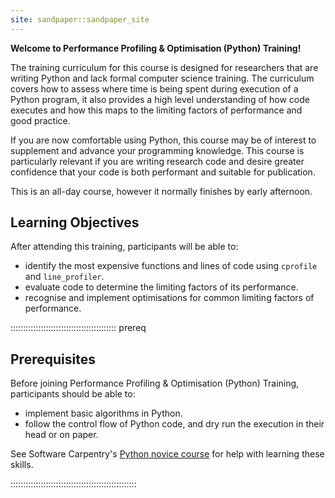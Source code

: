 ```yaml
---
site: sandpaper::sandpaper_site
---
```


<!--
![Welcome to Performance Profiling & Optimisation (Python) Training!
](episodes/fig/pando-python-hex-sticker.png){
alt='Performance Profiling & Optimisation (Python) Training'
style='padding: 2%'}
-->

**Welcome to Performance Profiling & Optimisation (Python) Training!**

The training curriculum for this course is designed for researchers that are writing Python and lack formal computer science training. The curriculum covers how to assess where time is being spent during execution of a Python program, it also provides a high level understanding of how code executes and how this maps to the limiting factors of performance and good practice.

If you are now comfortable using Python, this course may be of interest to supplement and advance your programming knowledge. This course is particularly relevant if you are writing research code and desire greater confidence that your code is both performant and suitable for publication.

This is an all-day course, however it normally finishes by early afternoon.

<!-- TODO: course duration? -->
<!-- TODO: confident code syllabus? -->


## Learning Objectives
<!-- Aim for 3-4 objectives for every 6 hours of training -->
<!-- SMART Objectives
    - Specific
    - Measurable
    - Attainable (within the span of the course)
    - Relevant
    - Time-bound (implicitly the length of the course)
-->
<!-- Evaluation tool: https://web.cs.manchester.ac.uk/iloadvisor/ -->
After attending this training, participants will be able to:

- identify the most expensive functions and lines of code using `cprofile` and `line_profiler`.
- evaluate code to determine the limiting factors of its performance.
- recognise and implement optimisations for common limiting factors of performance.

::::::::::::::::::::::::::::::::::::::::::  prereq

## Prerequisites

Before joining Performance Profiling & Optimisation (Python) Training, participants should be able to:

- implement basic algorithms in Python.
- follow the control flow of Python code, and dry run the execution in their head or on paper.

See Software Carpentry's [Python novice course](https://swcarpentry.github.io/python-novice-inflammation/) for help with learning these skills.

<!-- TODO: could make a dedicated page (like https://carpentries.github.io/lesson-development-training/markdown-github-primer.html) that highlights specific courses/resources. -->

::::::::::::::::::::::::::::::::::::::::::::::::::
